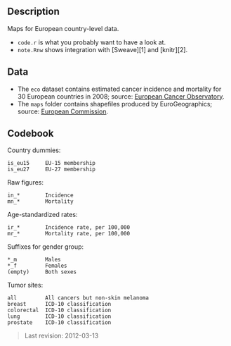 ## Description

Maps for European country-level data.

- `code.r` is what you probably want to have a look at.
- `note.Rnw` shows integration with [Sweave][1] and [knitr][2].

## Data

- The `eco` dataset contains estimated cancer incidence and mortality for 30 European countries in 2008; source: [European Cancer Observatory][3].
- The `maps` folder contains shapefiles produced by EuroGeographics; source: [European Commission][4].

[3]: http://eu-cancer.iarc.fr/
[4]: http://epp.eurostat.ec.europa.eu/portal/page/portal/gisco/popups/references/administrative_units_statistical_units_1

## Codebook

Country dummies:

	is_eu15		EU-15 membership
	is_eu27		EU-27 membership

Raw figures:

	in_*		Incidence
	mn_*		Mortality

Age-standardized rates:

	ir_*		Incidence rate, per 100,000
	mr_*		Mortality rate, per 100,000

Suffixes for gender group:

	*_m			Males
	*_f			Females
	(empty)		Both sexes
	
Tumor sites:

	all			All cancers but non-skin melanoma
	breast		ICD-10 classification
	colorectal	ICD-10 classification
	lung		ICD-10 classification
	prostate	ICD-10 classification

> Last revision: 2012-03-13